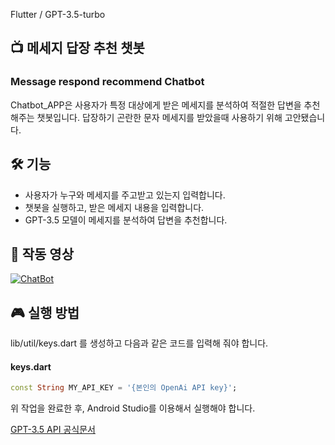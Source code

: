 Flutter / GPT-3.5-turbo

## 📺 메세지 답장 추천 챗봇
### Message respond recommend Chatbot

Chatbot_APP은 사용자가 특정 대상에게 받은 메세지를 분석하여 적절한 답변을 추천해주는 챗봇입니다.
답장하기 곤란한 문자 메세지를 받았을때 사용하기 위해 고안됐습니다.

## 🛠 기능
* 사용자가 누구와 메세지를 주고받고 있는지 입력합니다.
* 챗봇을 실행하고, 받은 메세지 내용을 입력합니다.
* GPT-3.5 모델이 메세지를 분석하여 답변을 추천합니다.


## 🎦 작동 영상
[![ChatBot](https://img.youtube.com/vi/uCA8JbMmlaU/0.jpg)](https://youtube.com/shorts/uCA8JbMmlaU?feature=share)

## 🎮 실행 방법
lib/util/keys.dart 를 생성하고 다음과 같은 코드를 입력해 줘야 합니다.
#### keys.dart
```dart
const String MY_API_KEY = '{본인의 OpenAi API key}';
```
위 작업을 완료한 후, Android Studio를 이용해서 실행해야 합니다.

[GPT-3.5 API 공식문서](https://platform.openai.com/docs/api-reference/chat)
